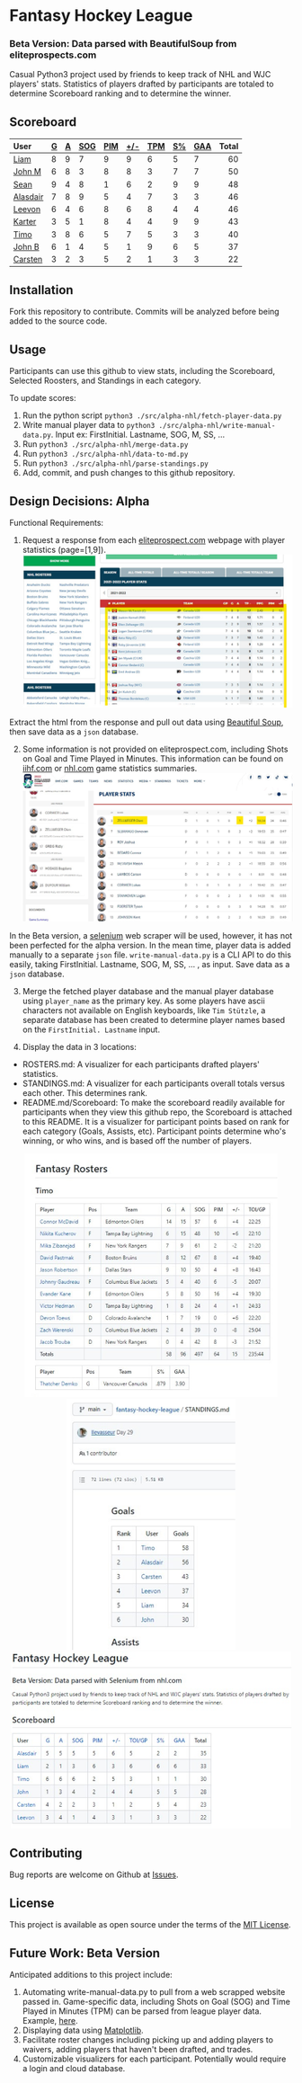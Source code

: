 # Fantasy Hockey League
### Beta Version: Data parsed with BeautifulSoup from eliteprospects.com
Casual Python3 project used by friends to keep track of NHL and WJC players' stats. Statistics of players drafted by participants are totaled to determine Scoreboard ranking and to determine the winner.
## Scoreboard
| User | [G](https://github.com/llevasseur/fantasy-hockey-league/blob/main/STANDINGS.md#user-content-goals) | [A](https://github.com/llevasseur/fantasy-hockey-league/blob/main/STANDINGS.md#user-content-assists) | [SOG](https://github.com/llevasseur/fantasy-hockey-league/blob/main/STANDINGS.md#user-content-shots-on-goal) | [PIM](https://github.com/llevasseur/fantasy-hockey-league/blob/main/STANDINGS.md#user-content-penalties-in-minutes) | [+/-](https://github.com/llevasseur/fantasy-hockey-league/blob/main/STANDINGS.md#user-content-plus--minus) | [TPM](https://github.com/llevasseur/fantasy-hockey-league/blob/main/STANDINGS.md#user-content-time-played-in-minutes) | [S%](https://github.com/llevasseur/fantasy-hockey-league/blob/main/STANDINGS.md#user-content-save-percentage) | [GAA](https://github.com/llevasseur/fantasy-hockey-league/blob/main/STANDINGS.md#user-content-goals-against-average) | Total |
| :--- | ---- | ---- | ---- | ---- | ---- | ---- | ---- | ---- |  -----: |
| [Liam](https://github.com/llevasseur/fantasy-hockey-league/blob/main/ROSTERS.md#Liam) | 8 | 9 | 7 | 9 | 9 | 6 | 5 | 7 | 60 |
| [John M](https://github.com/llevasseur/fantasy-hockey-league/blob/main/ROSTERS.md#John-M) | 6 | 8 | 3 | 8 | 8 | 3 | 7 | 7 | 50 |
| [Sean](https://github.com/llevasseur/fantasy-hockey-league/blob/main/ROSTERS.md#Sean) | 9 | 4 | 8 | 1 | 6 | 2 | 9 | 9 | 48 |
| [Alasdair](https://github.com/llevasseur/fantasy-hockey-league/blob/main/ROSTERS.md#Alasdair) | 7 | 8 | 9 | 5 | 4 | 7 | 3 | 3 | 46 |
| [Leevon](https://github.com/llevasseur/fantasy-hockey-league/blob/main/ROSTERS.md#Leevon) | 6 | 4 | 6 | 8 | 6 | 8 | 4 | 4 | 46 |
| [Karter](https://github.com/llevasseur/fantasy-hockey-league/blob/main/ROSTERS.md#Karter) | 3 | 5 | 1 | 8 | 4 | 4 | 9 | 9 | 43 |
| [Timo](https://github.com/llevasseur/fantasy-hockey-league/blob/main/ROSTERS.md#Timo) | 3 | 8 | 6 | 5 | 7 | 5 | 3 | 3 | 40 |
| [John B](https://github.com/llevasseur/fantasy-hockey-league/blob/main/ROSTERS.md#John-B) | 6 | 1 | 4 | 5 | 1 | 9 | 6 | 5 | 37 |
| [Carsten](https://github.com/llevasseur/fantasy-hockey-league/blob/main/ROSTERS.md#Carsten) | 3 | 2 | 3 | 5 | 2 | 1 | 3 | 3 | 22 |
## Installation
Fork this repository to contribute. Commits will be analyzed before being added to the source code.
## Usage
Participants can use this github to view stats, including the Scoreboard, Selected Roosters, and Standings in each category.

To update scores:
1. Run the python script `python3 ./src/alpha-nhl/fetch-player-data.py`
2. Write manual player data to `python3 ./src/alpha-nhl/write-manual-data.py`. Input ex: FirstInitial. Lastname, SOG, M, SS, ...
3. Run `python3 ./src/alpha-nhl/merge-data.py`
4. Run `python3 ./src/alpha-nhl/data-to-md.py`
5. Run `python3 ./src/alpha-nhl/parse-standings.py`
6. Add, commit, and push changes to this github repository.
## Design Decisions: Alpha
Functional Requirements:
1. Request a response from each [eliteprospect.com](https://www.eliteprospects.com/league/wjc-20/stats/2021-2022?page=1) webpage with player statistics (page=[1,9]).
<kbd>![elite prospects webpage example](/public/images/http_source.jpg)</kbd>

Extract the html from the response and pull out data using [Beautiful Soup](https://www.crummy.com/software/BeautifulSoup/bs4/doc/), then save data as a `json` database.

2. Some information is not provided on eliteprospect.com, including Shots on Goal and Time Played in Minutes. This information can be found on [iihf.com](https://www.iihf.com/en/events/2022/wm20/gamecenter/statistics/37416/5-lat-vs-can) or [nhl.com](https://www.nhl.com/gamecenter/bos-vs-nyr/2022/11/03/2022020161/recap/stats#game=2022020161,game_state=final,lock_state=final,game_tab=stats) game statistics summaries.
<kbd>![iihf stats summary webpage example](/public/images/additional_source.jpg)</kbd>

In the Beta version, a [selenium](https://selenium-python.readthedocs.io/) web scraper will be used, however, it has not been perfected for the alpha version. In the mean time, player data is added manually to a separate `json` file. `write-manual-data.py` is a CLI API to do this easily, taking FirstInitial. Lastname, SOG, M, SS, ... , as input. Save data as a `json` database.

3. Merge the fetched player database and the manual player database using `player_name` as the primary key. As some players have ascii characters not available on English keyboards, like `Tim Stützle`, a separate database has been created to determine player names based on the `FirstInitial. Lastname` input.

4. Display the data in 3 locations: 
* ROSTERS.md: A visualizer for each participants drafted players' statistics. 
* STANDINGS.md: A visualizer for each participants overall totals versus each other. This determines rank. 
* README.md/Scoreboard: To make the scoreboard readily available for participants when they view this github repo, the Scoreboard is attached to this README. It is a visualizer for participant points based on rank for each category (Goals, Assists, etc). Participant points determine who's winning, or who wins, and is based off the number of players.
<p align='center'><kbd><img src='/public/images/roster_example.jpg' width='450' /></kbd><kbd><img src='/public/images/standings_example.jpg' width='300' /></kbd><kbd><img src='/public/images/scoreboard_example.jpg' width='500' /></kbd></p>

## Contributing
Bug reports are welcome on Github at [Issues](https://github.com/llevasseur/world-juniors-2022/issues).
## License
This project is available as open source under the terms of the [MIT License](https://opensource.org/licenses/MIT).
## Future Work: Beta Version
Anticipated additions to this project include:
1. Automating write-manual-data.py to pull from a web scrapped website passed in. Game-specific data, including Shots on Goal (SOG) and Time Played in Minutes (TPM) can be parsed from league player data. Example, [here](https://www.nhl.com/stats/skaters).
2. Displaying data using [Matplotlib](https://matplotlib.org/).
3. Facilitate roster changes including picking up and adding players to waivers, adding players that haven't been drafted, and trades.
4. Customizable visualizers for each participant. Potentially would require a login and cloud database.